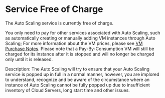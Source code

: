 # **Service Free of Charge**

The Auto Scaling service is currently free of charge.

You only need to pay for other services associated with Auto Scaling, such as automatically creating or manually adding VM instances through Auto Scaling; For more information about the VM prices, please see [VM Purchase Notes](https://www.jdcloud.com/help/detail/290/isCatalog/1). Please note that a Pay-By-Consumption VM will still be charged for its instance after it is stopped and will no longer be charged only until it is released.

Description: The Auto Scaling will try to ensure that your Auto Scaling service is popped up in full in a normal manner, however, you are implored to understand, recognize and be aware of the circumstance where an instance of Auto Scaling cannot be fully popped up due to insufficient inventory of Cloud Servers, long start time and other issues.
